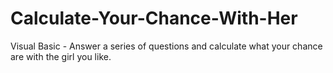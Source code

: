 # Calculate-Your-Chance-With-Her
Visual Basic - Answer a series of questions and calculate what your chance are with the girl you like. 
